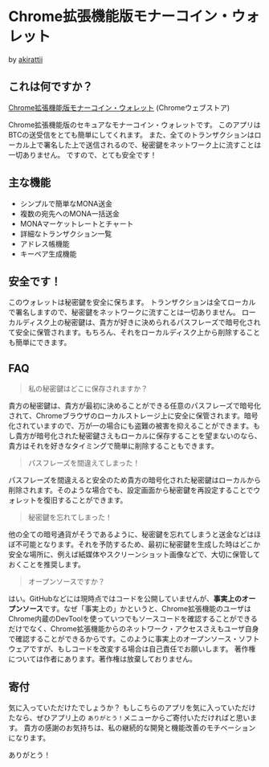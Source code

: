 # Chrome拡張機能版モナーコイン・ウォレット
  
  by [akirattii](https://plus.google.com/+AkiraTanakaakirattii)

## これは何ですか？

[Chrome拡張機能版モナーコイン・ウォレット](https://chrome.google.com/webstore/detail/monacoin-wallet/hmnjehjpacckpbfmnahopekeflohimai) (Chromeウェブストア)  
  
Chrome拡張機能版のセキュアなモナーコイン・ウォレットです。
このアプリはBTCの送受信をとても簡単にしてくれます。
また、全てのトランザクションはローカル上で署名した上で送信されるので、秘密鍵をネットワーク上に流すことは一切ありません。
ですので、とても安全です！


## 主な機能

- シンプルで簡単なMONA送金
- 複数の宛先へのMONA一括送金
- MONAマーケットレートとチャート
- 詳細なトランザクション一覧
- アドレス帳機能
- キーペア生成機能


## 安全です！

このウォレットは秘密鍵を安全に保ちます。
トランザクションは全てローカルで署名しますので、秘密鍵をネットワークに流すことは一切ありません。
ローカルディスク上の秘密鍵は、貴方が好きに決められるパスフレーズで暗号化されて安全に保管されます。もちろん、それをローカルディスク上から削除することも簡単にできます。


## FAQ

> 私の秘密鍵はどこに保存されますか？

貴方の秘密鍵は、貴方が最初に決めることができる任意のパスフレーズで暗号化されて、Chromeブラウザのローカルストレージ上に安全に保管されます。暗号化されていますので、万が一の場合にも盗難の被害を抑えることができます。もし貴方が暗号化された秘密鍵さえもローカルに保存することを望まないのなら、貴方はそれを好きなタイミングで簡単に削除することもできます。

> パスフレーズを間違えてしまった！

パスフレーズを間違えると安全のため貴方の暗号化された秘密鍵はローカルから削除されます。そのような場合でも、設定画面から秘密鍵を再設定することでウォレットを復旧することができます。

> 秘密鍵を忘れてしまった！

他の全ての暗号通貨がそうであるように、秘密鍵を忘れてしまうと送金などはほぼ不可能となります。それを予防するため、最初に秘密鍵を生成した時はどこか安全な場所に、例えば紙媒体やスクリーンショット画像などで、大切に保管しておくことを推奨します。

> オープンソースですか？

はい。GitHubなどには現時点ではコードを公開していませんが、**事実上のオープンソース**です。なぜ「事実上の」かというと、Chrome拡張機能のユーザはChrome内蔵のDevToolを使っていつでもソースコードを確認することができるだけでなく、Chrome拡張機能からのネットワーク・アクセスさえもユーザ自身で確認することができるからです。このように事実上のオープンソース・ソフトウェアですが、もしコードを改変する場合は自己責任でお願いします。
著作権については作者にあります。著作権は放棄しておりません。

## 寄付

気に入っていただけたでしょうか？
もしこちらのアプリを気に入っていただけたなら、ぜひアプリ上の `ありがとう！`メニューからご寄付いただければと思います。
貴方の感謝のお気持ちは、私の継続的な開発と機能改善のモチベーションになります。
  
ありがとう！